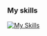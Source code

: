 ### My skills

[![My Skills](https://skillicons.dev/icons?i=js,html,css,figma)](https://skillicons.dev)
